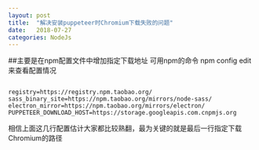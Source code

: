 ```yaml
---
layout: post
title:  "解决安装puppeteer时Chromium下载失败的问题"
date:   2018-07-27
categories: NodeJs
---
```


##主要是在npm配置文件中增加指定下载地址
可用npm的命令 npm config edit 来查看配置情况

```当前我mac下的~/.npmrc的配置项如下

registry=https://registry.npm.taobao.org/
sass_binary_site=https://npm.taobao.org/mirrors/node-sass/
electron_mirror=https://npm.taobao.org/mirrors/electron/
PUPPETEER_DOWNLOAD_HOST=https://storage.googleapis.com.cnpmjs.org 

```
相信上面这几行配置估计大家都比较熟翻，最为关键的就是最后一行指定下载Chromium的路径

